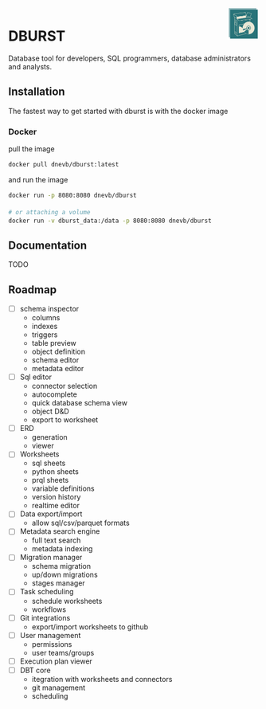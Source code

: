 <img src="https://raw.githubusercontent.com/dnevb/dburst/main/ui/static/logo-icon.svg" width='64px' height='64px' align="right"/>

# DBURST

Database tool for developers, SQL programmers, database administrators and analysts.

## Installation

The fastest way to get started with dburst is with the docker image

### Docker

pull the image

```sh
docker pull dnevb/dburst:latest
```

and run the image

```sh
docker run -p 8080:8080 dnevb/dburst

# or attaching a volume
docker run -v dburst_data:/data -p 8080:8080 dnevb/dburst
```

## Documentation

TODO

## Roadmap

- [ ] schema inspector
  - columns
  - indexes
  - triggers
  - table preview
  - object definition
  - schema editor
  - metadata editor
- [ ] Sql editor
  - connector selection
  - autocomplete
  - quick database schema view
  - object D&D
  - export to worksheet
- [ ] ERD
  - generation
  - viewer
- [ ] Worksheets
  - sql sheets
  - python sheets
  - prql sheets
  - variable definitions
  - version history
  - realtime editor
- [ ] Data export/import
  - allow sql/csv/parquet formats
- [ ] Metadata search engine
  - full text search
  - metadata indexing
- [ ] Migration manager
  - schema migration
  - up/down migrations
  - stages manager
- [ ] Task scheduling
  - schedule worksheets
  - workflows
- [ ] Git integrations
  - export/import worksheets to github
- [ ] User management
  - permissions
  - user teams/groups
- [ ] Execution plan viewer
- [ ] DBT core
  - itegration with worksheets and connectors
  - git management
  - scheduling
